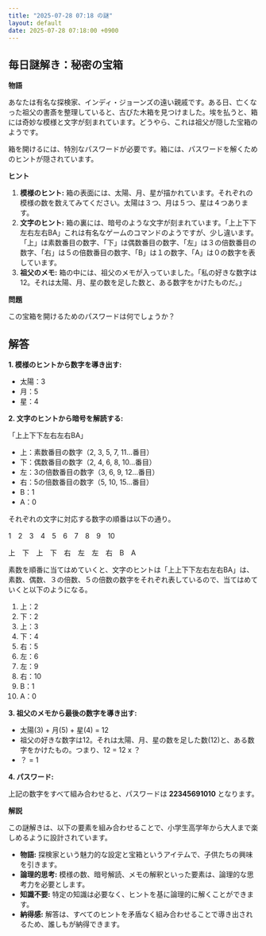 ```yaml
---
title: "2025-07-28 07:18 の謎"
layout: default
date: 2025-07-28 07:18:00 +0900
---
```

## 毎日謎解き：秘密の宝箱

**物語**

あなたは有名な探検家、インディ・ジョーンズの遠い親戚です。ある日、亡くなった祖父の書斎を整理していると、古びた木箱を見つけました。埃を払うと、箱には奇妙な模様と文字が刻まれています。どうやら、これは祖父が隠した宝箱のようです。

箱を開けるには、特別なパスワードが必要です。箱には、パスワードを解くためのヒントが隠されています。

**ヒント**

1.  **模様のヒント:** 箱の表面には、太陽、月、星が描かれています。それぞれの模様の数を数えてみてください。太陽は３つ、月は５つ、星は４つあります。
2.  **文字のヒント:** 箱の裏には、暗号のような文字が刻まれています。「上上下下左右左右BA」これは有名なゲームのコマンドのようですが、少し違います。「上」は素数番目の数字、「下」は偶数番目の数字、「左」は３の倍数番目の数字、「右」は５の倍数番目の数字、「B」は１の数字、「A」は０の数字を表しています。
3.  **祖父のメモ:** 箱の中には、祖父のメモが入っていました。「私の好きな数字は12。それは太陽、月、星の数を足した数と、ある数字をかけたものだ。」

**問題**

この宝箱を開けるためのパスワードは何でしょうか？

## 解答

**1. 模様のヒントから数字を導き出す:**

*   太陽：3
*   月：5
*   星：4

**2. 文字のヒントから暗号を解読する:**

「上上下下左右左右BA」

*   上：素数番目の数字（2, 3, 5, 7, 11...番目）
*   下：偶数番目の数字（2, 4, 6, 8, 10...番目）
*   左：3の倍数番目の数字（3, 6, 9, 12...番目）
*   右：5の倍数番目の数字（5, 10, 15...番目）
*   B：1
*   A：0

それぞれの文字に対応する数字の順番は以下の通り。

1　2　3　4　5　6　7　8　9　10

上　下　上　下　右　左　左　右　B　A

素数を順番に当てはめていくと、文字のヒントは「上上下下左右左右BA」は、素数、偶数、３の倍数、５の倍数の数字をそれぞれ表しているので、当てはめていくと以下のようになる。

1.  上：2
2.  下：2
3.  上：3
4.  下：4
5.  右：5
6.  左：6
7.  左：9
8.  右：10
9.  B：1
10. A：0

**3. 祖父のメモから最後の数字を導き出す:**

*   太陽(3) + 月(5) + 星(4) = 12
*   祖父の好きな数字は12。それは太陽、月、星の数を足した数(12)と、ある数字をかけたもの。つまり、12 = 12 x ？
*   ？ = 1

**4. パスワード:**

上記の数字をすべて組み合わせると、パスワードは **22345691010** となります。

**解説**

この謎解きは、以下の要素を組み合わせることで、小学生高学年から大人まで楽しめるように設計されています。

*   **物語:** 探検家という魅力的な設定と宝箱というアイテムで、子供たちの興味を引きます。
*   **論理的思考:** 模様の数、暗号解読、メモの解釈といった要素は、論理的な思考力を必要とします。
*   **知識不要:** 特定の知識は必要なく、ヒントを基に論理的に解くことができます。
*   **納得感:** 解答は、すべてのヒントを矛盾なく組み合わせることで導き出されるため、誰しもが納得できます。
